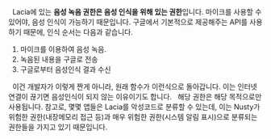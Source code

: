 &nbsp;&nbsp;Lacia에 있는 <b>음성 녹음 권한은 음성 인식을 위해 있는 권한</b>입니다. 마이크를 사용할 수 있어야, 음성 인식이 가능하기 때문입니다. 구글에서 기본적으로 제공해주는 API를 사용하기 때문에, 인식 순서는 다음과 같습니다.

1. 마이크를 이용하여 음성 녹음.
2. 녹음된 내용을 구글로 전송
3. 구글로부터 음성인식 결과 수신

&nbsp;&nbsp;이건 개발자가 이렇게 짠게 아니라, 원래 함수가 이런식으로 돌아갑니다. 이는 인터넷 연결이 끊기면 음성인식이 되지 않는 이유이기도 합니다.
&nbsp;&nbsp;해당 권한은 해당 목적으로만 사용됩니다. 참고로, 몇몇 앱들은 Lacia를 악성코드로 분류할 수 있는데, 이는 Nusty가 위험한 권한(내장메모리 접근 등)과 매우 위험한 권한(시스템 알림 표시)으로 분류되는 권한들을 가지고 있기 때문입니다.

